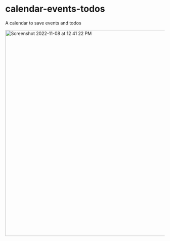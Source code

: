 # calendar-events-todos
A calendar to save events and todos


<img width="648" alt="Screenshot 2022-11-08 at 12 41 22 PM" src="https://user-images.githubusercontent.com/103023770/200687853-31a52000-c0de-4185-83b0-4c833a096cdb.png">

